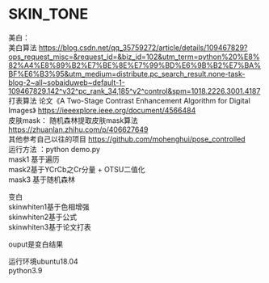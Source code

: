 # SKIN_TONE
美白：  
美白算法   https://blog.csdn.net/qq_35759272/article/details/109467829?ops_request_misc=&request_id=&biz_id=102&utm_term=python%20%E8%82%A4%E8%89%B2%E7%BE%8E%E7%99%BD%E6%9B%B2%E7%BA%BF%E6%B3%95&utm_medium=distribute.pc_search_result.none-task-blog-2~all~sobaiduweb~default-1-109467829.142^v32^pc_rank_34,185^v2^control&spm=1018.2226.3001.4187    
打表算法   论文《A Two-Stage Contrast Enhancement Algorithm for Digital Images》 https://ieeexplore.ieee.org/document/4566484   
皮肤mask：
随机森林提取皮肤mask算法   https://zhuanlan.zhihu.com/p/406627649   
其他参考自己以往的项目 https://github.com/mohenghui/pose_controlled   
运行方法 ：python demo.py   
mask1 基于遍历     
mask2基于YCrCb之Cr分量 + OTSU二值化  
mask3 基于随机森林

变白   
skinwhiten1基于色相增强   
skinwhiten2基于公式   
skinwhiten3基于论文打表

ouput是变白结果

运行环境ubuntu18.04   
python3.9
